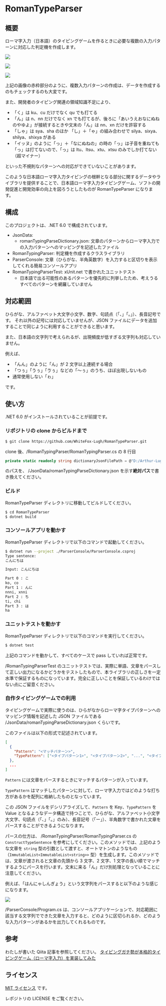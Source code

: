 # RomanTypeParser

## 概要

ローマ字入力（日本語）のタイピングゲームを作るときに必要な複数の入力パターンに対応した判定機を作成します。

![](Imgs/foxtyping_sentence1.png)

![](Imgs/foxtyping_sentence2.png)

![](Imgs/foxtyping_sentence3.png)

上記の画像の赤枠部分のように、複数入力パターンの作成は、データを作成するのもチェックするのも大変です。

また、開発者のタイピング関連の領域知識不足により、

- 「く」は ku、cu だけでなく qu でも打てる
- 「ん」は n、nn だけでなく xn でも打てるが、後ろに「あいうえおなにぬねのやゆよ」が接続するときや文末の「ん」は nn、xn だけを許容する
- 「しゃ」は sya、sha のほか 「し」＋「ゃ」の組み合わせで silya、sixya、shilya、shixya がある
- 「イッヌ」のように「っ」＋「なにぬねの」の時の「っ」は子音を重ねても「っ」は打てないので、「っ」は ltu、ltsu、xtu、xtsu のみでしか打てない（超マイナー）

といった不規則なパターンへの対応ができていないことがあります。

このような日本語ローマ字入力タイピングの根幹となる部分に関するデータやライブラリを提供することで、日本語ローマ字入力タイピングゲーム、ソフトの開発促進と開発効率の向上を図ろうとしたものが RomanTypeParser になります。

## 構成

このプロジェクトは、.NET 6.0 で構成されています。

- JsonData:
  - romanTypingParseDictionary.json: 文章のパターンからローマ字入力での入力パターンへのマッピングを記述したファイル
- RomanTypingParser: 判定機を作成するクラスライブラリ
- ParserConsole: 文章（ひらがな、半角英数字）を入力すると区切りを表示してくれる簡易コンソールアプリ
- RomanTypingParserTest: xUnit.net で書かれたユニットテスト
  - 日本語で出る可能性のあるパターンを優先的に列挙したため、考えうるすべてのパターンを網羅していません

## 対応範囲

ひらがな、アルファベット大文字小文字、数字、句読点（「、」「。」）、長音記号です。
それ以外の記号には対応していませんが、JSON ファイルにデータを追加することで同じように利用することができると思います。

また、日本語の文字列で考えられるが、出現頻度が低すぎる文字列も対応していません。

例えば、

- 「んん」のように「ん」が 2 文字以上連続する場合
- 「つぅ」「うぅ」「ゔぅ」などの「～ぅ」のうち、ほぼ出現しないもの
- 通常使用しない「ゎ」

です。

## 使い方

.NET 6.0 がインストールされていることが前提です。

### リポジトリの clone からビルドまで

```bash
$ git clone https://github.com/WhiteFox-Lugh/RomanTypeParser.git
```

clone 後、/RomanTypingParser/RomanTypingParser.cs の 8 行目

```csharp
private static readonly string dictionaryJsonFilePath = @"D:/Arthur-Lugh/develop/RomanTypingParserJapanese/JsonData/romanTypingParseDictionary.json";
```

のパスを、 /JsonData/romanTypingParseDictionary.json を示す**絶対パス**で書き換えてください。

### ビルド

RomanTypeParser ディレクトリに移動してビルドしてください。

```bash
$ cd RomanTypeParser
$ dotnet build
```

### コンソールアプリを動かす

RomanTypeParser ディレクトリで以下のコマンドで起動してください。

```bash
$ dotnet run --project ./ParserConsole/ParserConsole.csproj
Type sentence:
こんにちは

Input: こんにちは

Part 0 : こ
ko, co
Part 1 : んに
nnni, xnni
Part 2 : ち
ti, chi
Part 3 : は
ha
```

### ユニットテストを動かす

RomanTypeParser ディレクトリで以下のコマンドを実行してください。

```bash
$ dotnet test
```

上記のコマンドを動かして、すべてのケースで pass していれば正常です。

/RomanTypingParserTest のユニットテストでは、実際に単語、文章をパースして正しい出力になるかどうかをテストしたもので、本ライブラリの正しさを一定水準で保証するものになっています。完全に正しいことを保証しているわけではない点にご留意ください。

### 自作タイピングゲームでの利用

タイピングゲームで実際に使うのは、ひらがなからローマ字タイプパターンへのマッピング情報を記述した JSON ファイルである /JsonData/romanTypingParseDictionary.json くらいです。

このファイルは以下の形式で記述されています。

```json
[
  {
    "Pattern": "<マッチパターン>",
    "TypePattern": ["<タイプパターン1>", "<タイプパターン2>", "...", "<タイプパターンN>"]
  },
  ...
]
```

`Pattern` には文章をパースするときにマッチするパターンが入っています。

`TypePattern` はマッチしたパターンに対して、ローマ字入力ではどのような打ち方があるかを配列に格納したものとなっています。

この JSON ファイルをデシリアライズして、`Pattern` を Key、`TypePattern` を Value となるようなデータ構造で持つことで、ひらがな、アルファベット小文字大文字、句読点（「、」「。」のみ）、長音記号（「ー」）、半角数字で書かれた文章をパースすることができるようになります。

パースの仕方は、 /RomanTypingParser/RomanTypingParser.cs の `ConstructTypeSentence` を参考にしてください。このメソッドでは、上記のような文章を `string` 型の引数として渡すと、オートマトンのようなもの（`ImmutableList<ImmutableList<string>>` 型）を生成します。このメソッドでは、文章が渡されると文章の先頭から 3 文字、2 文字、1 文字の長い順でマッチするようにパースを行います。文末に来る「ん」だけ別処理となっていることに注意してください。

例えば、「はんにゃしんぎょう」という文字列をパースすると以下のような感じになります。

![](Imgs/typing_automaton_example.png)

/ParserConsole/Program.cs は、コンソールアプリケーションで、対応範囲に該当する文字列でできた文章を入力すると、どのように区切られるか、どのような入力パターンがあるかを出力してくれるものです。

## 参考

わたしが書いた Qiita 記事を参照してください。
[タイピングガチ勢が本格的タイピングゲーム（ローマ字入力）を実装してみた](https://qiita.com/Arthur_Lugh/items/43b61877819e402c50d6)

## ライセンス

[MIT ライセンス](https://en.wikipedia.org/wiki/MIT_License) です。

レポジトリの LICENSE をご覧ください。
